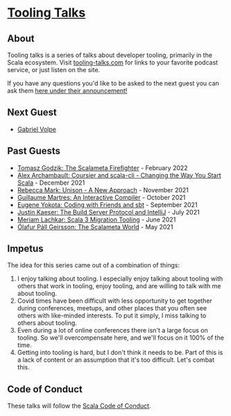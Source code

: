 # [Tooling Talks](https://www.tooling-talks.com/)

## About

Tooling talks is a series of talks about developer tooling, primarily in the
Scala ecosystem. Visit [tooling-talks.com](https://www.tooling-talks.com) for
links to your favorite podcast service, or just listen on the site.

If you have any questions you'd like to be asked to the next guest you can ask
them [here under their
announcement!](https://github.com/ckipp01/tooling-talks/discussions)

## Next Guest

- [Gabriel Volpe](https://github.com/ckipp01/tooling-talks/discussions/23)

## Past Guests

- [Tomasz Godzik: The Scalameta Firefighter](https://www.tooling-talks.com/episode-8) - February 2022
- [Alex Archambault: Coursier and scala-cli - Changing the Way You Start Scala](https://www.tooling-talks.com/episode-7) - December 2021
- [Rebecca Mark: Unison - A New Approach](https://www.tooling-talks.com/episode-6) - November 2021
- [Guillaume Martres: An Interactive Compiler](https://www.tooling-talks.com/episode-5) - October 2021
- [Eugene Yokota: Coding with Friends and sbt](https://www.tooling-talks.com/episode-4) - September 2021
- [Justin Kaeser: The Build Server Protocol and IntelliJ](https://www.tooling-talks.com/episode-3) - July 2021
- [Meriam Lachkar: Scala 3 Migration Tooling](https://www.tooling-talks.com/episode-2) - June 2021
- [Ólafur Páll Geirsson: The Scalameta World](https://www.tooling-talks.com/episode-1) - May 2021

## Impetus

The idea for this series came out of a combination of things:

1. I enjoy talking about tooling. I especially enjoy talking about tooling with
   others that work in tooling, enjoy tooling, and are willing to talk with me
   about tooling.
2. Covid times have been difficult with less opportunity to get together during
   conferences, meetups, and other places that you often see others with
   like-minded interests. To put it simply, I miss talking to others about
   tooling.
3. Even during a lot of online conferences there isn't a large focus on tooling.
   So we'll overcompensate here, and we'll focus on it 100% of the time.
4. Getting into tooling is hard, but I don't think it needs to be. Part of this
   is a lack of content or an assumption that it's too difficult. Let's combat
   this.

## Code of Conduct

These talks will follow the [Scala Code of Conduct](https://www.scala-lang.org/conduct/).
